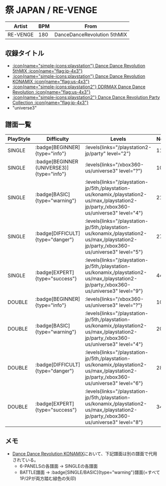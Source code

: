 # 祭 JAPAN / RE-VENGE

|Artist|BPM|From|
|------|---|----|
|RE-VENGE|180|DanceDanceRevolution 5thMIX|

## 収録タイトル

- [:icon{name="simple-icons:playstation"} Dance Dance Revolution 5thMIX :icon{name="flag:jp-4x3"}](/playstation-jp/5th)
- [:icon{name="simple-icons:playstation"} Dance Dance Revolution KONAMIX :icon{name="flag:us-4x3"}](/playstation-us/konamix)
- [:icon{name="simple-icons:playstation2"} DDRMAX Dance Dance Revolution :icon{name="flag:us-4x3"}](/playstation2-us/max)
- [:icon{name="simple-icons:playstation2"} Dance Dance Revolution Party Collection :icon{name="flag:jp-4x3"}](/playstation2-jp/party)
- "universe3"

## 譜面一覧

|PlayStyle|Difficulty|Levels|Notes|Movie|
|---------|----------|------|-----|-----|
|SINGLE| :badge[BEGINNER]{type="info"}| :levels{links="/playstation2-jp/party" level="2"}|116/0||
|SINGLE| :badge[BEGINNER (UNIVERSE3)]{type="info"}| :levels{links="/xbox360-us/universe3" level="?"}|100/0||
|SINGLE| :badge[BASIC]{type="warning"}| :levels{links="/playstation-jp/5th,/playstation-us/konamix,/playstation2-us/max,/playstation2-jp/party,/xbox360-us/universe3" level="4"}|216/0||
|SINGLE| :badge[DIFFICULT]{type="danger"}| :levels{links="/playstation-jp/5th,/playstation-us/konamix,/playstation2-us/max,/playstation2-jp/party,/xbox360-us/universe3" level="5"}|277/0||
|SINGLE| :badge[EXPERT]{type="success"}| :levels{links="/playstation-jp/5th,/playstation-us/konamix,/playstation2-us/max,/playstation2-jp/party,/xbox360-us/universe3" level="9"}|447/0||
|DOUBLE| :badge[BEGINNER]{type="info"}| :levels{links="/xbox360-us/universe3" level="?"}|100/0||
|DOUBLE| :badge[BASIC]{type="warning"}| :levels{links="/playstation-jp/5th,/playstation-us/konamix,/playstation2-us/max,/playstation2-jp/party,/xbox360-us/universe3" level="4"}|207/0||
|DOUBLE| :badge[DIFFICULT]{type="danger"}| :levels{links="/playstation-jp/5th,/playstation-us/konamix,/playstation2-us/max,/playstation2-jp/party,/xbox360-us/universe3" level="6"}|286/0||
|DOUBLE| :badge[EXPERT]{type="success"}| :levels{links="/playstation-jp/5th,/playstation-us/konamix,/playstation2-us/max,/playstation2-jp/party,/xbox360-us/universe3" level="8"}|349/0||

## メモ

- [Dance Dance Revolution KONAMIX](/playstation-us/konamix)において、下記譜面は別の譜面で代用されている。
  - 6-PANELSの各譜面 → SINGLEの各譜面
  - BATTLE譜面 → :badge[SINGLE/BASIC]{type="warning"}譜面(=すべて1P/2Pが両方踏む緑色の矢印)
